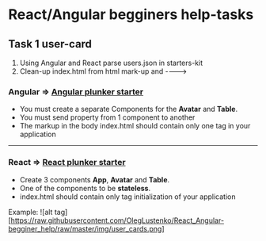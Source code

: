 # React/Angular begginers help-tasks


## Task 1 user-card

1. Using Angular and React parse users.json in starters-kit
2. Clean-up index.html from html mark-up and ---->

### Angular => [Angular plunker starter](https://goo.gl/1uuZYF) 
+ You must create a separate Components for the **Avatar** and **Table**.
+ You must send property from 1 component to another
+ The markup in the body index.html should contain only one tag in your application

----

### React => [React plunker starter](https://goo.gl/sVFafs)
* Create 3 components **App**, **Avatar** and **Table**.
* One of the components to be **stateless**.
* index.html should contain only tag initialization of your application

Example:
![alt tag][https://raw.githubusercontent.com/OlegLustenko/React_Angular-begginer_help/raw/master/img/user_cards.png]